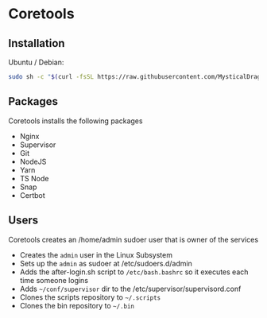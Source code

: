 # Coretools

## Installation

Ubuntu / Debian:
```sh
sudo sh -c "$(curl -fsSL https://raw.githubusercontent.com/MysticalDragon98/coretools/master/build/index.sh?token=$(date +%s)~)"
```

## Packages
Coretools installs the following packages

- Nginx
- Supervisor
- Git
- NodeJS
- Yarn
- TS Node
- Snap
- Certbot

## Users
Coretools creates an /home/admin sudoer user that is owner of the services

- Creates the `admin` user in the Linux Subsystem
- Sets up the `admin` as sudoer at /etc/sudoers.d/admin
- Adds the after-login.sh script to `/etc/bash.bashrc` so it executes each time someone logins
- Adds `~/conf/supervisor` dir to the /etc/supervisor/supervisord.conf
- Clones the scripts repository to `~/.scripts`
- Clones the bin repository to `~/.bin`